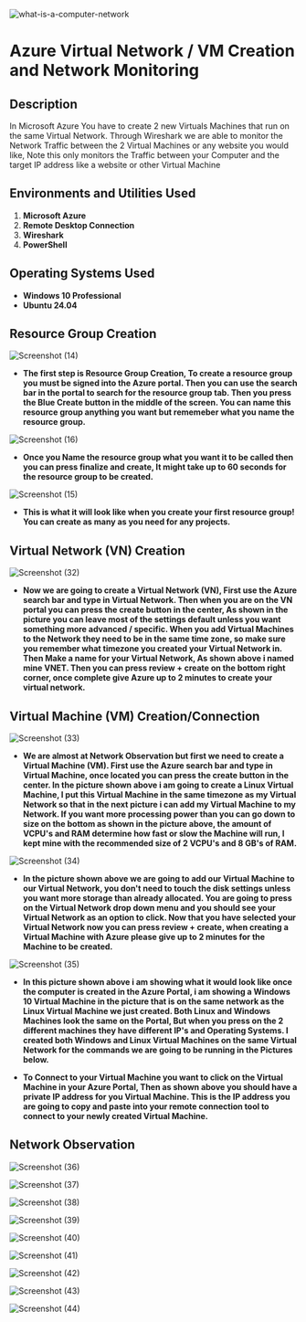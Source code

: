 ![what-is-a-computer-network](https://github.com/user-attachments/assets/d7f130f8-0204-4b0a-afd7-9b599cbf88ff)


<h1>Azure Virtual Network / VM Creation and Network Monitoring</h1>


<h2>Description</h2>
In Microsoft Azure You have to create 2 new Virtuals Machines that run on the same Virtual Network. Through Wireshark we are able to monitor the Network Traffic between the 2 Virtual Machines or any website you would like, Note this only monitors the Traffic between your Computer and the target IP address like a website or other Virtual Machine 
<br />


<h2>Environments and Utilities Used</h2>

1. <b>Microsoft Azure</b>
2. <b>Remote Desktop Connection</b> 
3. <b>Wireshark</b>
4. <b>PowerShell</b>

<h2>Operating Systems Used </h2>

- <b>Windows 10 Professional</b>
- <b>Ubuntu 24.04</b>

<h2> Resource Group Creation </h2>

![Screenshot (14)](https://github.com/user-attachments/assets/64fc4a85-b446-443a-adc2-cebd4ad2c408)

- <b>The first step is Resource Group Creation, To create a resource group you must be signed into the Azure portal. Then you can use the search bar in the portal to search for the resource group tab. Then you press the Blue Create button in the middle of the screen. You can name this resource group anything you want but rememeber what you name the resource group.</b>

![Screenshot (16)](https://github.com/user-attachments/assets/43f70539-1f0f-4fdf-8282-09188f2f00da)

- <b>Once you Name the resource group what you want it to be called then you can press finalize and create, It might take up to 60 seconds for the resource group to be created.</b>

![Screenshot (15)](https://github.com/user-attachments/assets/a61aae6a-806d-4787-bd0c-da32b8f89394)

- <b>This is what it will look like when you create your first resource group! You can create as many as you need for any projects.</b>

<h2> Virtual Network (VN) Creation </h2>

![Screenshot (32)](https://github.com/user-attachments/assets/246d8973-7429-4d39-aeb8-d39bc9bc526b)

- <b>Now we are going to create a Virtual Network (VN), First use the Azure search bar and type in Virtual Network. Then when you are on the VN portal you can press the create button in the center, As shown in the picture you can leave most of the settings default unless you want something more advanced / specific. When you add Virtual Machines to the Network they need to be in the same time zone, so make sure you remember what timezone you created your Virtual Network in. Then Make a name for your Virtual Network, As shown above i named mine VNET. Then you can press review + create on the bottom right corner, once complete give Azure up to 2 minutes to create your virtual network.</b>

<h2> Virtual Machine (VM) Creation/Connection </h2>

![Screenshot (33)](https://github.com/user-attachments/assets/64485b6e-66f6-45db-abbc-66087fb3388f)

- <b>We are almost at Network Observation but first we need to create a Virtual Machine (VM). First use the Azure search bar and type in Virtual Machine, once located you can press the create button in the center. In the picture shown above i am going to create a Linux Virtual Machine, I put this Virtual Machine in the same timezone as my Virtual Network so that in the next picture i can add my Virtual Machine to my Network. If you want more processing power than you can go down to size on the bottom as shown in the picture above, the amount of VCPU's and RAM determine how fast or slow the Machine will run, I kept mine with the recommended size of 2 VCPU's and 8 GB's of RAM.</b>

![Screenshot (34)](https://github.com/user-attachments/assets/55ca5a8c-65fa-423e-9fea-332d2ce7a3ce)

- <b>In the picture shown above we are going to add our Virtual Machine to our Virtual Network, you don't need to touch the disk settings unless you want more storage than already allocated. You are going to press on the Virtual Network drop down menu and you should see your Virtual Network as an option to click. Now that you have selected your Virtual Network now you can press review + create, when creating a Virtual Machine with Azure please give up to 2 minutes for the Machine to be created.</b>

![Screenshot (35)](https://github.com/user-attachments/assets/3de820ae-d330-403b-8f68-5694ac21db6c)

- <b>In this picture shown above i am showing what it would look like once the computer is created in the Azure Portal, i am showing a Windows 10 Virtual Machine in the picture that is on the same network as the Linux Virtual Machine we just created. Both Linux and Windows Machines look the same on the Portal, But when you press on the 2 different machines they have different IP's and Operating Systems. I created both Windows and Linux Virtual Machines on the same Virtual Network for the commands we are going to be running in the Pictures below.</b>

- <b>To Connect to your Virtual Machine you want to click on the Virtual Machine in your Azure Portal, Then as shown above you should have a private IP address for you Virtual Machine. This is the IP address you are going to copy and paste into your remote connection tool to connect to your newly created Virtual Machine.</b>

<h2> Network Observation </h2>

![Screenshot (36)](https://github.com/user-attachments/assets/0b54a7dd-9cdb-4c15-9328-64d2c66d01a9)

![Screenshot (37)](https://github.com/user-attachments/assets/578f9562-0d4f-4e01-a791-835f7904e63d)

![Screenshot (38)](https://github.com/user-attachments/assets/16f612ee-b8c4-434e-8b82-e3bc772c82f6)

![Screenshot (39)](https://github.com/user-attachments/assets/78f63411-abf3-4862-86ba-2f12ba153856)

![Screenshot (40)](https://github.com/user-attachments/assets/bc58b358-1d8e-49fc-b98d-21dfa94c19dd)

![Screenshot (41)](https://github.com/user-attachments/assets/fb113d00-25f2-4473-bb4f-32b1d89cb325)

![Screenshot (42)](https://github.com/user-attachments/assets/0c07d3d9-fd11-4cc0-870b-4d79450b02cd)

![Screenshot (43)](https://github.com/user-attachments/assets/97bbbbb6-a433-4102-ba1d-0f48bcc34ca4)

![Screenshot (44)](https://github.com/user-attachments/assets/36fc46a6-b99a-4005-9ca2-6a0f056b198c)

